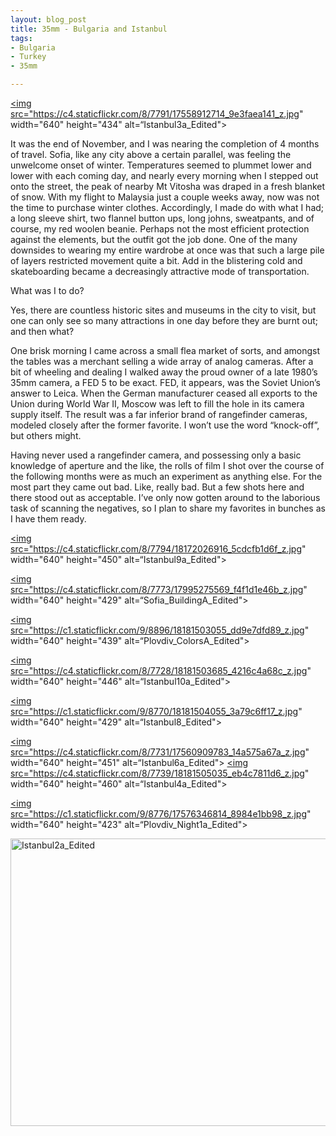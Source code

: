 ```yaml
---
layout: blog_post
title: 35mm - Bulgaria and Istanbul
tags: 
- Bulgaria
- Turkey
- 35mm

---
```


<a href="https://www.flickr.com/photos/125061170@N06/17558912714" title="Istanbul3a_Edited by Kevin Bicknell, on Flickr"><img src="https://c4.staticflickr.com/8/7791/17558912714_9e3faea141_z.jpg" width="640" height="434" alt=“Istanbul3a_Edited"></a>

It was the end of November, and I was nearing the completion of 4 months of travel.  Sofia, like any city above a certain parallel, was feeling the unwelcome onset of winter.  Temperatures seemed to plummet lower and lower with each coming day, and nearly every morning when I stepped out onto the street, the peak of nearby Mt Vitosha was draped in a fresh blanket of snow.  With my flight to Malaysia just a couple weeks away, now was not the time to purchase winter clothes. Accordingly, I made do with what I had; a long sleeve shirt, two flannel button ups, long johns, sweatpants, and of course, my red woolen beanie.  Perhaps not the most efficient protection against the elements, but the outfit got the job done. One of the many downsides to wearing my entire wardrobe at once was that such a large pile of layers restricted movement quite a bit. Add in the blistering cold and skateboarding became a decreasingly attractive mode of transportation. 

What was I to do? 

Yes, there are countless historic sites and museums in the city to visit, but one can only see so many attractions in one day before they are burnt out; and then what?

One brisk morning I came across a small flea market of sorts, and amongst the tables was a merchant selling a wide array of analog cameras.  After a bit of wheeling and dealing I walked away the proud owner of a late 1980’s 35mm camera, a FED 5 to be exact.  FED, it appears, was the Soviet Union’s answer to Leica. When the German manufacturer ceased all exports to the Union during World War II, Moscow was left to fill the hole in its camera supply itself. The result was a far inferior brand of rangefinder cameras, modeled closely after the former favorite. I won’t use the word “knock-off”, but others might.

Having never used a rangefinder camera, and possessing only a basic knowledge of aperture and the like, the rolls of film I shot over the course of the following months were as much an experiment as anything else. For the most part they came out bad. Like, really bad. But a few shots here and there stood out as acceptable. I’ve only now gotten around to the laborious task of scanning the negatives, so I plan to share my favorites in bunches as I have them ready.

<a href="https://www.flickr.com/photos/125061170@N06/18172026916" title="Istanbul9a_Edited by Kevin Bicknell, on Flickr"><img src="https://c4.staticflickr.com/8/7794/18172026916_5cdcfb1d6f_z.jpg" width="640" height="450" alt=“Istanbul9a_Edited"></a>

<a href="https://www.flickr.com/photos/125061170@N06/17995275569" title="Sofia_BuildingA_Edited by Kevin Bicknell, on Flickr"><img src="https://c4.staticflickr.com/8/7773/17995275569_f4f1d1e46b_z.jpg" width="640" height="429" alt=“Sofia_BuildingA_Edited"></a>

<a href="https://www.flickr.com/photos/125061170@N06/18181503055" title="Plovdiv_ColorsA_Edited by Kevin Bicknell, on Flickr"><img src="https://c1.staticflickr.com/9/8896/18181503055_dd9e7dfd89_z.jpg" width="640" height="439" alt=“Plovdiv_ColorsA_Edited"></a>

<a href="https://www.flickr.com/photos/125061170@N06/18181503685" title="Istanbul10a_Edited by Kevin Bicknell, on Flickr"><img src="https://c4.staticflickr.com/8/7728/18181503685_4216c4a68c_z.jpg" width="640" height="446" alt=“Istanbul10a_Edited"></a>

<a href="https://www.flickr.com/photos/125061170@N06/18181504055" title="Istanbul8_Edited by Kevin Bicknell, on Flickr"><img src="https://c1.staticflickr.com/9/8770/18181504055_3a79c6ff17_z.jpg" width="640" height="429" alt=“Istanbul8_Edited"></a>

<a href="https://www.flickr.com/photos/125061170@N06/17560909783" title="Istanbul6a_Edited by Kevin Bicknell, on Flickr"><img src="https://c4.staticflickr.com/8/7731/17560909783_14a575a67a_z.jpg" width="640" height="451" alt=“Istanbul6a_Edited"></a>
<a href="https://www.flickr.com/photos/125061170@N06/18181505035" title="Istanbul4a_Edited by Kevin Bicknell, on Flickr"><img src="https://c4.staticflickr.com/8/7739/18181505035_eb4c7811d6_z.jpg" width="640" height="460" alt=“Istanbul4a_Edited"></a>

<a href="https://www.flickr.com/photos/125061170@N06/17576346814" title="Plovdiv_Night1a_Edited by Kevin Bicknell, on Flickr"><img src="https://c1.staticflickr.com/9/8776/17576346814_8984e1bb98_z.jpg" width="640" height="423" alt=“Plovdiv_Night1a_Edited"></a>

<a href="https://www.flickr.com/photos/125061170@N06/18155003476" title="Istanbul2a_Edited by Kevin Bicknell, on Flickr"><img src="https://c1.staticflickr.com/9/8792/18155003476_9f3281aa92_z.jpg" width="640" height="460" alt="Istanbul2a_Edited"></a>
